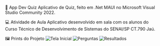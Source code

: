 📲 App Dev Quiz
Aplicativo de Quiz, feito em .Net MAUI no Microsoft Visual Studio Community 2022.

💻 Atividade de Aula
Aplicativo desenvolvido em sala com os alunos do Curso Técnico de Desenvolvimento de Sistemas do SENAI/SP CT.790 Jaú.

🖼️ Prints do Projeto
![Tela Inicial](https://github.com/ProfCristianoDePaula/AppDevQuiz/assets/126501933/857b421a-b809-4e8f-b7d6-acaa565b7d6e)
![Perguntas](https://github.com/ProfCristianoDePaula/AppDevQuiz/assets/126501933/2cd4f7a3-329d-49e7-bf43-d86695e031b3)
![Resultados](https://github.com/ProfCristianoDePaula/AppDevQuiz/assets/126501933/50f03a83-856e-4653-aa15-79fb84868192)

